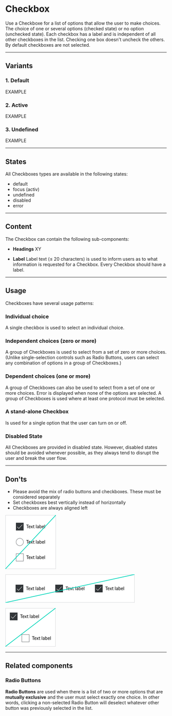 # Checkbox

Use a Checkboxe for a list of options that allow the user to make choices. The choice of one or several options (checked state) or no option (unchecked state). Each checkbox has a label and is independent of all other checkboxes in the list. Checking one box doesn't uncheck the others. By default checkboxes are not selected.

---

## Variants

### 1. Default
EXAMPLE

### 2. Active
EXAMPLE

### 3. Undefined
EXAMPLE

---

## States
 
All Checkboxes types are available in the following states:
 
* default 
* focus (activ)
* undefined 
* disabled 
* error 

---

## Content

The Checkbox can contain the following sub-components:

- **Headings**
XY

- **Label**
Label text (≤ 20 characters) is used to inform users as to what information is requested for a Checkbox. Every Checkbox should have a label.

---

## Usage

Checkboxes have several usage patterns:

### Individual choice
A single checkbox is used to select an individual choice.

### Independent choices (zero or more)
A group of Checkboxes is used to select from a set of zero or more choices. (Unlike single-selection controls such as Radio Buttons, users can select any combination of options in a group of Checkboxes.)

### Dependent choices (one or more)
A group of Checkboxes can also be used to select from a set of one or more choices.  Error is displayed when none of the options are selected. A group of Checkboxes is used where at least one protocol must be selected. 

### A stand-alone Checkbox
Is used for a single option that the user can turn on or off.

### Disabled State
All Checkboxes are provided in disabled state. However, disabled states should be avoided whenever possible, as they always tend to disrupt the user and break the user flow. 

---

## Don'ts

- Please avoid the mix of radio buttons and checkboxes. These must be considered separately
- Set checkboxes best vertically instead of horizontally
- Checkboxes are always aligned left

![Dont mix buttons](./assets/dont-mix-buttons-checkbox.png)

![Set cheboxes dont vertically](./assets/dont-alignment-checkbox.png)

![Example for alignement](./assets/dont-position-checkbox.png)

---

## Related components 

### Radio Buttons

**Radio Buttons** are used when there is a list of two or more options that are **mutually exclusive** and the user must select exactly one choice. 
In other words, clicking a non-selected Radio Button will deselect whatever other button was previously selected in the list.

